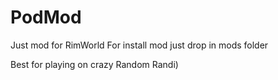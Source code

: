 # PodMod
Just mod for RimWorld
For install mod just drop in mods folder

Best for playing on crazy Random Randi)
